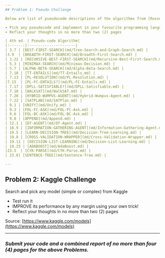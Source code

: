 ```yaml
---
## Problem 1: Pseudo Challenge

Below are list of pseudocode descriptions of the algorithms from [Russell](http://www.cs.berkeley.edu/~russell/) and [Norvig's](http://www.norvig.com/) [Artificial Intelligence - A Modern Approach](http://aima.cs.berkeley.edu/).

- Pick any pseudocode and implement in your favourite programming language!
- Reflect your thoughts in no more than two (2) pages

| 4th ed. | Pseudo-code Algorithm|
|:------:|:---------------------|
| 3.7 | [BEST-FIRST-SEARCH](md/Tree-Search-and-Graph-Search.md) |
|3.9  | [BREADTH-FIRST-SEARCH](md/Breadth-First-Search.md) |
| 3.22 | [RECURSIVE-BEST-FIRST-SEARCH](md/Recursive-Best-First-Search.md) |
| 5.3 | [MINIMAX-SEARCH](md/Minimax-Decision.md) |
| 5.7 | [ALPHA-BETA-SEARCH](md/Alpha-Beta-Search.md) |
| 7.10 | [TT-ENTAILS](md/TT-Entails.md) |
| 7.13 | [PL-RESOLUTION](md/PL-Resolution.md) |
|7.15  | [PL-FC-ENTAILS?](md/PL-FC-Entails.md) |
| 7.17 | [DPLL-SATISFIABLE?](md/DPLL-Satisfiable.md) |
| 7.18 | [WALKSAT](md/WalkSAT.md) |
| 7.20 | [HYBRID-WUMPUS-AGENT](md/Hybrid-Wumpus-Agent.md) |
| 7.22 | [SATPLAN](md/SATPlan.md) |
| 9.1 | [UNIFY](md/Unify.md) |
| 9.3 | [FOL-FC-ASK](md/FOL-FC-Ask.md) |
| 9.6 | [FOL-BC-ASK](md/FOL-BC-Ask.md) |
| 9.8 | [APPEND](md/Append.md) |
| 12.1 | [DT-AGENT](md/DT-Agent.md) |
| 16.9 | [INFORMATION-GATHERING-AGENT](md/Information-Gathering-Agent.md) |
| 19.5 | [LEARN-DECISION-TREE](md/Decision-Tree-Learning.md) |
| 19.8 | [CROSS-VALIDATION-WRAPPER](md/Cross-Validation-Wrapper.md) |
| 19.11 | [DECISION-LIST-LEARNING](md/Decision-List-Learning.md) |
| 19.25 | [ADABOOST](md/AdaBoost.md) |
|23.5  | [CYK-PARSE](md/CYK-Parse.md) |
| 23.8| [SENTENCE-TREE](md/Sentence-Tree.md) |

---
```


## Problem 2: Kaggle Challenge

Search and pick any model (simple or complex) from Kaggle
- Test run it
- IMPROVE its performance by any margin using your own trick!
- Reflect your thoughts in no more than two (2) pages

Source: [https://www.kaggle.com/models](https://www.kaggle.com/models)

---

### ***Submit your code and a combined report of no more than four (4) pages for the above Problems.***
